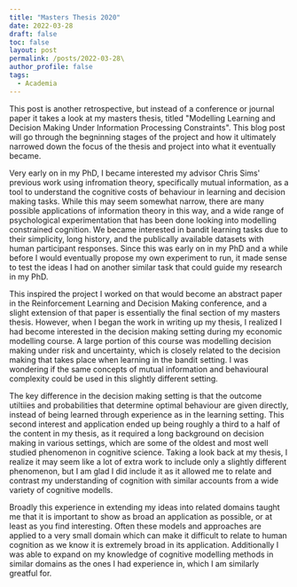 ```yaml
---
title: "Masters Thesis 2020"
date: 2022-03-28
draft: false
toc: false
layout: post
permalink: /posts/2022-03-28\
author_profile: false
tags:
  - Academia
---
```


This post is another retrospective, but instead of a conference or journal paper it takes a look at my masters thesis, titled "Modelling Learning and Decision Making Under Information Processing Constraints". This blog post will go through the begninning stages of the project and how it ultimately narrowed down the focus of the thesis and project into what it eventually became. 

Very early on in my PhD, I became interested my advisor Chris Sims' previous work using infromation theory, specifically mutual information, as a tool to understand the cognitive costs of behaviour in learning and decision making tasks. While this may seem somewhat narrow, there are many possible applications of information theory in this way, and a wide range of psychological experimentation that has been done looking into modelling constrained cognition. We became interested in bandit learning tasks due to their simplicity, long history, and the publically available datasets with human participant responses. Since this was early on in my PhD and a while before I would eventually propose my own experiment to run, it made sense to test the ideas I had on another similar task that could guide my research in my PhD. 

This inspired the project I worked on that would become an abstract paper in the Reinforcement Learning and Decision Making conference, and a slight extension of that paper is essentially the final section of my masters thesis. However, when I began the work in writing up my thesis, I realized I had become interested in the decision making setting during my economic modelling course. A large portion of this course was modelling decision making under risk and uncertainty, which is closely related to the decision making that takes place when learning in the bandit setting. I was wondering if the same concepts of mutual information and behavioural complexity could be used in this slightly different setting. 

The key difference in the decision making setting is that the outcome utiltiies and probabilities that determine optimal behaviour are given directly, instead of being learned through experience as in the learning setting. This second interest and application ended up being roughly a third to a half of the content in my thesis, as it required a long background on decision making in various settings, which are some of the oldest and most well studied phenomenon in cognitive science. Taking a look back at my thesis, I realize it may seem like a lot of extra work to include only a slightly different phenomenon, but I am glad I did include it as it allowed me to relate and contrast my understanding of cognition with similar accounts from a wide variety of cognitive modells. 

Broadly this experience in extending my ideas into related domains taught me that it is important to show as broad an application as possible, or at least as you find interesting. Often these models and approaches are applied to a very small domain which can make it difficult to relate to human cognition as we know it is extremely broad in its application. Additionally I was able to expand on my knowledge of cognitive modelling methods in similar domains as the ones I had experience in, which I am similarly greatful for. 